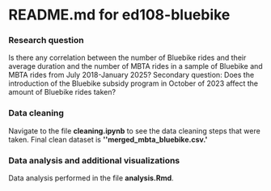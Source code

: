 # README.md for ed108-bluebike
### Research question
Is there any correlation between the number of Bluebike rides and their average duration and the number of MBTA rides in a sample of Bluebike and MBTA rides from July 2018-January 2025? 
Secondary question: Does the introduction of the Bluebike subsidy program in October of 2023 affect the amount of Bluebike rides taken?

### Data cleaning
Navigate to the file **cleaning.ipynb** to see the data cleaning steps that were taken. 
Final clean dataset is **''merged_mbta_bluebike.csv.'** 

### Data analysis and additional visualizations
Data analysis performed in the file **analysis.Rmd**.


